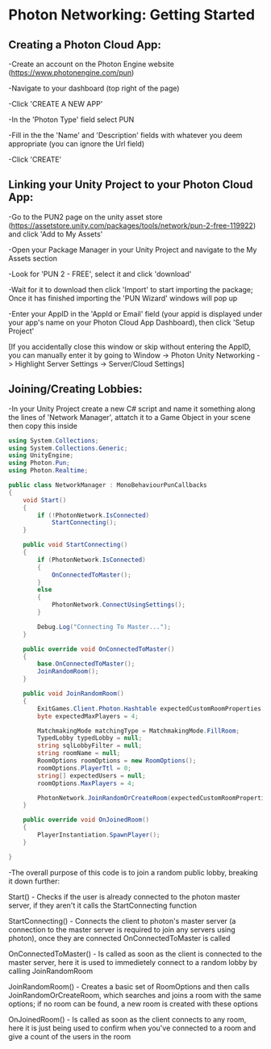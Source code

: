 
# Photon Networking: Getting Started



## Creating a Photon Cloud App:


-Create an account on the Photon Engine website (https://www.photonengine.com/pun)

-Navigate to your dashboard (top right of the page)

-Click 'CREATE A NEW APP' 

-In the 'Photon Type' field select PUN

-Fill in the the 'Name' and 'Description' fields with whatever you deem appropriate (you can ignore the Url field)

-Click 'CREATE'



## Linking your Unity Project to your Photon Cloud App:


-Go to the PUN2 page on the unity asset store (https://assetstore.unity.com/packages/tools/network/pun-2-free-119922) and click 'Add to My Assets'

-Open your Package Manager in your Unity Project and navigate to the My Assets section

-Look for 'PUN 2 - FREE', select it and click 'download'

-Wait for it to download then click 'Import' to start importing the package; Once it has finished importing the 'PUN Wizard' windows will pop up

-Enter your AppID in the 'AppId or Email' field (your appid is displayed under your app's name on your Photon Cloud App Dashboard), then click 'Setup Project'

[If you accidentally close this window or skip without entering the AppID, you can manually enter it by going to Window -> Photon Unity Networking -> Highlight Server Settings -> Server/Cloud Settings]



## Joining/Creating Lobbies:


-In your Unity Project create a new C# script and name it something along the lines of 'Network Manager', attatch it to a Game Object in your scene then copy this inside

```csharp
using System.Collections;
using System.Collections.Generic;
using UnityEngine;
using Photon.Pun;
using Photon.Realtime;

public class NetworkManager : MonoBehaviourPunCallbacks
{
    void Start()
    {
        if (!PhotonNetwork.IsConnected)
            StartConnecting();
    }

    public void StartConnecting()
    {
        if (PhotonNetwork.IsConnected)
        {
            OnConnectedToMaster();
        }
        else
        {
            PhotonNetwork.ConnectUsingSettings();
        }

        Debug.Log("Connecting To Master...");
    }

    public override void OnConnectedToMaster()
    {
        base.OnConnectedToMaster();
        JoinRandomRoom();
    }

    public void JoinRandomRoom()
    {
        ExitGames.Client.Photon.Hashtable expectedCustomRoomProperties = null;
        byte expectedMaxPlayers = 4;

        MatchmakingMode matchingType = MatchmakingMode.FillRoom;
        TypedLobby typedLobby = null;
        string sqlLobbyFilter = null;
        string roomName = null;
        RoomOptions roomOptions = new RoomOptions();
        roomOptions.PlayerTtl = 0;
        string[] expectedUsers = null;
        roomOptions.MaxPlayers = 4;

        PhotonNetwork.JoinRandomOrCreateRoom(expectedCustomRoomProperties, expectedMaxPlayers, matchingType, typedLobby, sqlLobbyFilter, roomName, roomOptions, expectedUsers);
    }

    public override void OnJoinedRoom()
    {
        PlayerInstantiation.SpawnPlayer();
    }

}
```

-The overall purpose of this code is to join a random public lobby, breaking it down further:

Start() - Checks if the user is already connected to the photon master server, if they aren't it calls the StartConnecting function

StartConnecting() - Connects the client to photon's master server (a connection to the master server is required to join any servers using photon), once they are connected OnConnectedToMaster is called

OnConnectedToMaster() - Is called as soon as the client is connected to the master server, here it is used to immedietely connect to a random lobby by calling JoinRandomRoom

JoinRandomRoom() - Creates a basic set of RoomOptions and then calls JoinRandomOrCreateRoom, which searches and joins a room with the same options; if no room can be found, a new room is created with these options

OnJoinedRoom() - Is called as soon as the client connects to any room, here it is just being used to confirm when you've connected to a room and give a count of the users in the room


